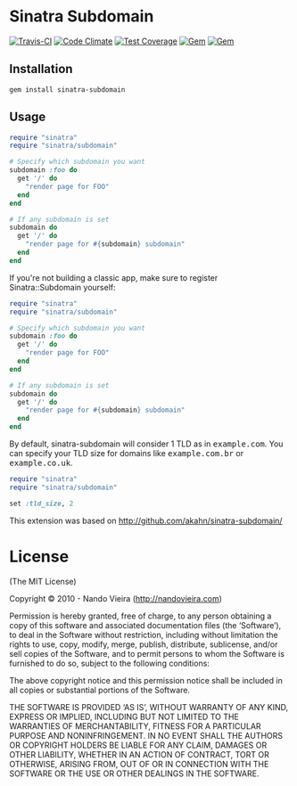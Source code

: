 # Sinatra Subdomain

[![Travis-CI](https://travis-ci.org/fnando/sinatra-subdomain.png)](https://travis-ci.org/fnando/sinatra-subdomain)
[![Code Climate](https://codeclimate.com/github/fnando/sinatra-subdomain/badges/gpa.svg)](https://codeclimate.com/github/fnando/sinatra-subdomain)
[![Test Coverage](https://codeclimate.com/github/fnando/sinatra-subdomain/badges/coverage.svg)](https://codeclimate.com/github/fnando/sinatra-subdomain/coverage)
[![Gem](https://img.shields.io/gem/v/sinatra-subdomain.svg)](https://rubygems.org/gems/sinatra-subdomain)
[![Gem](https://img.shields.io/gem/dt/sinatra-subdomain.svg)](https://rubygems.org/gems/sinatra-subdomain)

## Installation

```
gem install sinatra-subdomain
```

## Usage

```ruby
require "sinatra"
require "sinatra/subdomain"

# Specify which subdomain you want
subdomain :foo do
  get '/' do
    "render page for FOO"
  end
end

# If any subdomain is set
subdomain do
  get '/' do
    "render page for #{subdomain} subdomain"
  end
end
```

If you're not building a classic app, make sure to register Sinatra::Subdomain yourself:

```ruby
require "sinatra"
require "sinatra/subdomain"

# Specify which subdomain you want
subdomain :foo do
  get '/' do
    "render page for FOO"
  end
end

# If any subdomain is set
subdomain do
  get '/' do
    "render page for #{subdomain} subdomain"
  end
end
```

By default, sinatra-subdomain will consider 1 TLD as in <tt>example.com</tt>.
You can specify your TLD size for domains like <tt>example.com.br</tt> or <tt>example.co.uk</tt>.

```ruby
require "sinatra"
require "sinatra/subdomain"

set :tld_size, 2
```

This extension was based on http://github.com/akahn/sinatra-subdomain/

# License

(The MIT License)

Copyright © 2010 - Nando Vieira (http://nandovieira.com)

Permission is hereby granted, free of charge, to any person obtaining a copy of this software and associated documentation files (the ‘Software’), to deal in the Software without restriction, including without limitation the rights to use, copy, modify, merge, publish, distribute, sublicense, and/or sell copies of the Software, and to permit persons to whom the Software is furnished to do so, subject to the following conditions:

The above copyright notice and this permission notice shall be included in all copies or substantial portions of the Software.

THE SOFTWARE IS PROVIDED ‘AS IS’, WITHOUT WARRANTY OF ANY KIND, EXPRESS OR IMPLIED, INCLUDING BUT NOT LIMITED TO THE WARRANTIES OF MERCHANTABILITY, FITNESS FOR A PARTICULAR PURPOSE AND NONINFRINGEMENT. IN NO EVENT SHALL THE AUTHORS OR COPYRIGHT HOLDERS BE LIABLE FOR ANY CLAIM, DAMAGES OR OTHER LIABILITY, WHETHER IN AN ACTION OF CONTRACT, TORT OR OTHERWISE, ARISING FROM, OUT OF OR IN CONNECTION WITH THE SOFTWARE OR THE USE OR OTHER DEALINGS IN THE SOFTWARE.

